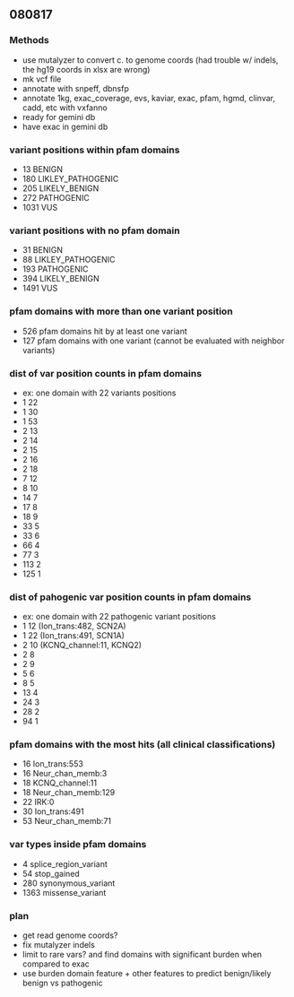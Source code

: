 ## 080817

### Methods
* use mutalyzer to convert c. to genome coords (had trouble w/ indels, the hg19 coords in xlsx are wrong)
* mk vcf file
* annotate with snpeff, dbnsfp
* annotate 1kg, exac_coverage, evs, kaviar, exac, pfam, hgmd, clinvar, cadd, etc with vxfanno
* ready for gemini db
* have exac in gemini db

### variant positions within pfam domains
* 13 BENIGN
* 180 LIKLEY_PATHOGENIC
* 205 LIKELY_BENIGN
* 272 PATHOGENIC
* 1031 VUS

### variant positions with no pfam domain
* 31 BENIGN
* 88 LIKLEY_PATHOGENIC
* 193 PATHOGENIC
* 394 LIKELY_BENIGN
* 1491 VUS

### pfam domains with more than one variant position
* 526 pfam domains hit by at least one variant
* 127 pfam domains with one variant (cannot be evaluated with neighbor variants)

### dist of var position counts in pfam domains
* ex: one domain with 22 variants positions
* 1 22
* 1 30
* 1 53
* 2 13
* 2 14
* 2 15
* 2 16
* 2 18
* 7 12
* 8 10
* 14 7
* 17 8
* 18 9
* 33 5
* 33 6
* 66 4
* 77 3
* 113 2
* 125 1

### dist of pahogenic var position counts in pfam domains
* ex: one domain with 22 pathogenic variant positions
* 1 12 (Ion_trans:482, SCN2A)
* 1 22 (Ion_trans:491, SCN1A)
* 2 10 (KCNQ_channel:11, KCNQ2)
* 2 8
* 2 9
* 5 6
* 8 5
* 13 4
* 24 3
* 28 2
* 94 1

### pfam domains with the most hits (all clinical classifications)
* 16 Ion_trans:553
* 16 Neur_chan_memb:3
* 18 KCNQ_channel:11
* 18 Neur_chan_memb:129
* 22 IRK:0
* 30 Ion_trans:491
* 53 Neur_chan_memb:71

### var types inside pfam domains
* 4 splice_region_variant
* 54 stop_gained
* 280 synonymous_variant
* 1363 missense_variant

### plan
* get read genome coords?
* fix mutalyzer indels
* limit to rare vars? and find domains with significant burden when compared to exac
* use burden domain feature + other features to predict benign/likely benign vs pathogenic
